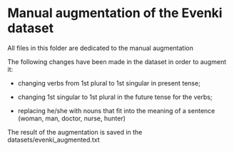# Manual augmentation of the Evenki dataset

All files in this folder are dedicated to the manual augmentation

The following changes have been made in the dataset in order to augment it:

- changing verbs from 1st plural to 1st singular in present tense;

- changing 1st singular to 1st plural in the future tense for the verbs;

- replacing he/she with nouns that fit into the meaning of a sentence (woman, man, doctor, nurse, hunter)

The result of the augmentation is saved in the datasets/evenki_augmented.txt